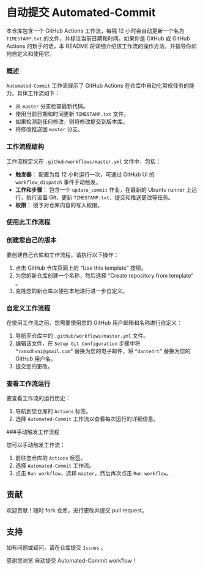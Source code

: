 # 自动提交 Automated-Commit

本仓库包含一个 GitHub Actions 工作流，每隔 12 小时会自动更新一个名为 `TIMESTAMP.txt` 的文件，并标注当前日期和时间。如果你是 GitHub 或 GitHub Actions 的新手的话，本 README 将详细介绍该工作流的操作方法，并指导你如何自定义和使用它。

### 概述

 `Automated-Commit` 工作流展示了 GitHub Actions 在仓库中自动化常规任务的能力。具体工作流如下：

- 从 `master` 分支检查最新代码。
- 使用当前日期和时间更新 `TIMESTAMP.txt` 文件。
- 如果检测到任何修改，则将修改提交到版本库。
- 将修改推送回 `master` 分支。

### 工作流程结构

工作流程定义在 `.github/workflows/master.yml` 文件中，包括：

- **触发器**： 配置为每 12 小时运行一次，可通过 GitHub UI 的 `workflow_dispatch` 事件手动触发。
- **工作和步骤**： 包含一个 `update_commit` 作业，在最新的 Ubuntu runner 上运行，执行设置 Git、更新 `TIMESTAMP.txt`、提交和推送更改等任务。
- **权限**： 授予对仓库内容的写入权限。

### 使用此工作流程

### 创建您自己的版本

要创建自己仓库和工作流程，请执行以下操作：

1. 点击 GitHub 仓库页面上的 “Use this template” 按钮。
2. 为您的新仓库创建一个名称，然后选择 “Create repository from template” 。
3. 克隆您的新仓库以便在本地进行进一步自定义。

### 自定义工作流程

在使用工作流之前，您需要使用您的 GitHub 用户邮箱和名称进行自定义：

1. 导航至仓库中的 `.github/workflows/master.yml` 文件。
2. 编辑该文件，在 `Setup Git Configuration` 步骤中将 `“rxmxdhxni@gmail.com”` 替换为您的电子邮件，将 `“dante4rt”` 替换为您的 GitHub 用户名。
3. 提交您的更改。

### 查看工作流运行

要查看工作流的运行历史：

1. 导航到您仓库的 `Actions` 标签。
2. 选择 `Automated-Commit` 工作流以查看每次运行的详细信息。

###手动触发工作流程

您可以手动触发工作流：

1. 前往您仓库的 `Actions` 标签。
2. 选择 `Automated-Commit` 工作流。
3. 点击 `Run workflow`，选择 `master`，然后再次点击 `Run workflow`。

## 贡献

欢迎贡献！随时 fork 仓库，进行更改并提交 pull request。

## 支持

如有问题或疑问，请在仓库提交 `Issues` 。

感谢您浏览 自动提交 Automated-Commit workflow！
